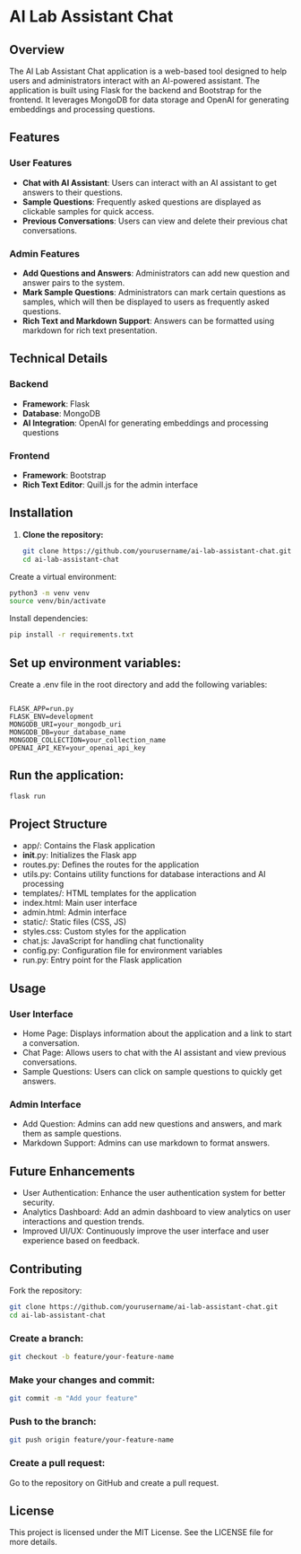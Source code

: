 # AI Lab Assistant Chat

## Overview

The AI Lab Assistant Chat application is a web-based tool designed to help users and administrators interact with an AI-powered assistant. The application is built using Flask for the backend and Bootstrap for the frontend. It leverages MongoDB for data storage and OpenAI for generating embeddings and processing questions.

## Features

### User Features

- **Chat with AI Assistant**: Users can interact with an AI assistant to get answers to their questions.
- **Sample Questions**: Frequently asked questions are displayed as clickable samples for quick access.
- **Previous Conversations**: Users can view and delete their previous chat conversations.

### Admin Features

- **Add Questions and Answers**: Administrators can add new question and answer pairs to the system.
- **Mark Sample Questions**: Administrators can mark certain questions as samples, which will then be displayed to users as frequently asked questions.
- **Rich Text and Markdown Support**: Answers can be formatted using markdown for rich text presentation.

## Technical Details

### Backend

- **Framework**: Flask
- **Database**: MongoDB
- **AI Integration**: OpenAI for generating embeddings and processing questions

### Frontend

- **Framework**: Bootstrap
- **Rich Text Editor**: Quill.js for the admin interface

## Installation

1. **Clone the repository:**

   ```bash
   git clone https://github.com/yourusername/ai-lab-assistant-chat.git
   cd ai-lab-assistant-chat

Create a virtual environment:

```bash
python3 -m venv venv
source venv/bin/activate
```
Install dependencies:

```bash
pip install -r requirements.txt
```
## Set up environment variables:

Create a .env file in the root directory and add the following variables:
```

FLASK_APP=run.py
FLASK_ENV=development
MONGODB_URI=your_mongodb_uri
MONGODB_DB=your_database_name
MONGODB_COLLECTION=your_collection_name
OPENAI_API_KEY=your_openai_api_key
```
## Run the application:

```bash
flask run
```

## Project Structure
- app/: Contains the Flask application
- __init__.py: Initializes the Flask app
- routes.py: Defines the routes for the application
- utils.py: Contains utility functions for database interactions and AI processing
- templates/: HTML templates for the application
- index.html: Main user interface
- admin.html: Admin interface
- static/: Static files (CSS, JS)
- styles.css: Custom styles for the application
- chat.js: JavaScript for handling chat functionality
- config.py: Configuration file for environment variables
- run.py: Entry point for the Flask application

## Usage
### User Interface
- Home Page: Displays information about the application and a link to start a conversation.
- Chat Page: Allows users to chat with the AI assistant and view previous conversations.
- Sample Questions: Users can click on sample questions to quickly get answers.

### Admin Interface
- Add Question: Admins can add new questions and answers, and mark them as sample questions.
- Markdown Support: Admins can use markdown to format answers.

## Future Enhancements
- User Authentication: Enhance the user authentication system for better security.
- Analytics Dashboard: Add an admin dashboard to view analytics on user interactions and question trends.
- Improved UI/UX: Continuously improve the user interface and user experience based on feedback.

## Contributing

Fork the repository:

```bash
git clone https://github.com/yourusername/ai-lab-assistant-chat.git
cd ai-lab-assistant-chat
```

### Create a branch:

```bash
git checkout -b feature/your-feature-name
```

### Make your changes and commit:

```bash
git commit -m "Add your feature"
```

### Push to the branch:

```bash
git push origin feature/your-feature-name
```

### Create a pull request:

Go to the repository on GitHub and create a pull request.

## License
This project is licensed under the MIT License. See the LICENSE file for more details.